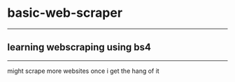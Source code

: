 # basic-web-scraper
---
## learning webscraping using bs4 
---
might scrape more websites once i get the hang of it
